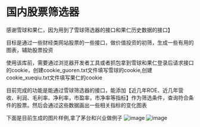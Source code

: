 # 国内股票筛选器
感谢雪球和果仁，因为用到了雪球筛选器的接口和果仁历史数据的接口】

目标是通过一些财经类网站股票的一些接口，做价值投资的初筛，生成一些有用的图表，辅助股票投资

使用该库前，需要通过浏览器开发者工具或者抓包拿到雪球和果仁登录后请求接口的cookie，创建cookie_guoren.txt文件填写雪球的cookie,创建cookie_xueqiu.txt文件填写果仁的cookie

目前完成的功能是能通过雪球筛选器的接口，能添加【近几年ROE、近几年营收、利润、毛利率、净利率，市盈率，市净率等指标】作为筛选条件，查询符合条件的股票。然后会通过这些数据画出一些相关指标的变化图表

下面是目前生成的图片样例,拿了茅台和兴业做例子
 ![image](https://github.com/pinguo-chexing/stock_discover/blob/master/screenshots/%E8%B4%B5%E5%B7%9E%E8%8C%85%E5%8F%B0_SH600519.png)
 ![image](https://github.com/pinguo-chexing/stock_discover/blob/master/screenshots/%E5%85%B4%E4%B8%9A%E9%93%B6%E8%A1%8C_SH601166.png)



